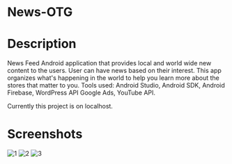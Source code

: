 # News-OTG

# Description 
News Feed Android application that provides local and world wide new content to the users. User can have news based on their interest. This app organizes what's happening in the world to help you learn more about the stores that matter to you. Tools used: Android Studio, Android SDK, Android Firebase, WordPress API Google Ads, YouTube API.

Currently this project is on localhost.

# Screenshots
![1](https://user-images.githubusercontent.com/71029952/97140236-280c1580-1782-11eb-8094-9969be766e72.jpg) ![2](https://user-images.githubusercontent.com/71029952/97140314-4c67f200-1782-11eb-9a08-c65bca38b38a.jpg) ![3](https://user-images.githubusercontent.com/71029952/97140373-78837300-1782-11eb-9452-70e59d7f5052.jpg)
